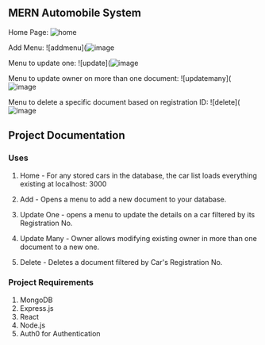 ## MERN Automobile System
Home Page:
![home](![image](https://user-images.githubusercontent.com/77758884/178914860-6e5ac240-6981-4a52-94e1-e9dc5a4aa848.png))

Add Menu:
![addmenu](![image](https://user-images.githubusercontent.com/77758884/178915023-b57eb3d6-cb71-4656-9161-f58518732020.png)

Menu to update one:
![update](![image](https://user-images.githubusercontent.com/77758884/178915130-d62b2cc9-620f-40cd-bcb4-f115e024ebd8.png)

Menu to update owner on more than one document:
![updatemany](![image](https://user-images.githubusercontent.com/77758884/178915221-2879fa06-f2d0-45c9-846f-d4ab4920fc2d.png)

Menu to delete a specific document based on registration ID:
![delete](![image](https://user-images.githubusercontent.com/77758884/178915311-2a939c24-3228-4d4d-81ae-e70decf225d4.png)

## Project Documentation
### Uses

1. Home - For any stored cars in the database, the car list loads everything existing at localhost: 3000

2. Add - Opens a menu to add a new document to your database.

3. Update One - opens a menu to update the details on a car filtered by its Registration No.

4. Update Many - Owner allows modifying existing owner in more than one document to a new one.

5. Delete - Deletes a document filtered by Car's Registration No.

### Project Requirements

1. MongoDB
2. Express.js
3. React
4. Node.js
5. Auth0 for Authentication
